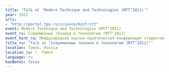 ```yaml
---
title: "Talk at 'Modern Technique and Technologies (MTT’2011)'"
year: 2011
urls:
- "http://portal.tpu.ru/science/konf/ctt"
event: Modern Technique and Technologies (MTT’2011)
event_ru: Современные техника и технологии (MTT’2011)
event_hint_ru: Международная научно-практическая конференция студентов и молодых учёных
title_ru: "Talk at 'Современные техника и технологии (MTT’2011)'"
location: Tomsk, Russia
location_ru: г. Томск
language: ru
hasNotes: false
---
```

